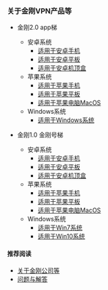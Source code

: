 ### 关于金刚VPN产品等
- 金刚2.0 app梯
  - 安卓系统
    - [适用于安卓手机]()
    - [适用于安卓平板]()
    - [适用于安卓机顶盒]()
  - 苹果系统
    - [适用于苹果手机]()
    - [适用于苹果平板]()
    - [适用于苹果电脑MacOS]()
  - Windows系统
    - [适用于Windows系统]()
    
- 金刚1.0 金刚号梯
  - 安卓系统
    - [适用于安卓手机](https://a2zitpro.github.io/web/金刚产品-金刚1.0金刚号梯)
    - [适用于安卓平板](https://a2zitpro.github.io/web/金刚产品-金刚1.0金刚号梯)
    - [适用于安卓机顶盒](https://a2zitpro.github.io/web/金刚产品-金刚1.0金刚号梯)
  - 苹果系统
    - [适用于苹果手机](https://a2zitpro.github.io/web/金刚产品-金刚1.0金刚号梯)
    - [适用于苹果平板](https://a2zitpro.github.io/web/金刚产品-金刚1.0金刚号梯)
    - [适用于苹果电脑MacOS](https://a2zitpro.github.io/web/金刚产品-金刚1.0金刚号梯)
  - Windows系统
    - [适用于Win7系统](金刚产品-金刚1.0金刚号梯)
    - [适用于Win10系统](金刚产品-金刚1.0金刚号梯)

#### 推荐阅读
- [关于金刚公司等](https://a2zitpro.github.io/web/列表-关于金刚公司及相关问题)
- [问题与解答](https://a2zitpro.github.io/web/列表-问题与解答)
